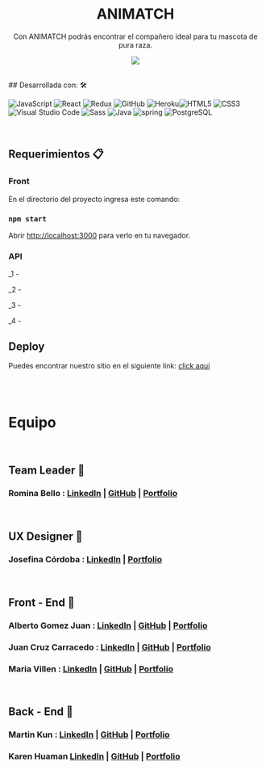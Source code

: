 <h1 align = "center"> ANIMATCH </h1>
<p align = "center"> Con ANIMATCH podrás encontrar el compañero ideal para tu mascota de pura raza.</p>
<p align = "center"> <img src = "https://i85.servimg.com/u/f85/19/88/52/56/animat10.png" /> </p>

<br/>
## Desarrollada con: 🛠️

![JavaScript](https://img.shields.io/badge/javascript-%23323330.svg?style=flat&logo=Javascript&logoColor=%23F7DF1E) ![React](https://img.shields.io/badge/react-%2320232a.svg?style=flat&logo=React&logoColor=%2361DAFB) ![Redux](https://img.shields.io/badge/Redux-%23593d88.svg?style=flat&logo=redux&logoColor=white) ![GitHub](https://img.shields.io/badge/Github-%23121011.svg?style=flat&logo=github&logoColor=white) ![Heroku](https://img.shields.io/badge/heroku-%23430098.svg?style=flat&logo=Heroku&logoColor=white)![HTML5](https://img.shields.io/badge/html5-%23E34F26.svg?style=flat&logo=HTML5&logoColor=white) ![CSS3](https://img.shields.io/badge/css3-%231572B6.svg?style=flat&logo=CSS3&logoColor=white)
![Visual Studio Code](https://img.shields.io/badge/Visual%20Studio%20Code-0078d7.svg?style=flat&logo=VS-Code&logoColor=white) ![Sass](https://img.shields.io/badge/Sass-CC6699?style=flat&logo=sass&logoColor=white) ![Java](https://img.shields.io/badge/Java-ED8B00?style=flat&logo=java&logoColor=white) ![spring](https://img.shields.io/badge/Spring-6DB33F?style=flat&logo=spring&logoColor=white) ![PostgreSQL](https://img.shields.io/badge/PostgreSQL-316192?style=flat&logo=postgresql&logoColor=white)

<br/>

## Requerimientos 📋

### Front

En el directorio del proyecto ingresa este comando:

### `npm start`

Abrir [http://localhost:3000](http://localhost:3000) para verlo en tu navegador.

### API

\_1 -

\_2 -

\_3 -

\_4 -

## Deploy

Puedes encontrar nuestro sitio en el siguiente link: [click aquí](#)

<br/><br/>

# Equipo

</br>

## Team Leader 🚀

### Romina Bello : [LinkedIn](https://www.linkedin.com/in/rominabello87/) | [GitHub]() | [Portfolio]()

</br>

## UX Designer 🎨

### Josefina Córdoba : [LinkedIn](https://www.linkedin.com/in/cordobajosefina/) | [Portfolio]()

<br/>

## Front - End 🚀

### Alberto Gomez Juan : [LinkedIn](https://www.linkedin.com/in/agomezjuan/) | [GitHub](https://github.com/agomezjuan) | [Portfolio]()

### Juan Cruz Carracedo : [LinkedIn](https://www.linkedin.com/in/juancarracedodev/) | [GitHub](https://github.com/juancarracedo7) | [Portfolio]()

### Maria Villen : [LinkedIn]() | [GitHub](https://github.com/MariaVillen) | [Portfolio]()

<br/>

## Back - End 🚀

### Martin Kun : [LinkedIn](https://www.linkedin.com/in/mart%C3%ADn-kun-b13620209/) | [GitHub](https://github.com/MartinKun) | [Portfolio]()

### Karen Huaman [LinkedIn]() | [GitHub](https://github.com/yoelexe) | [Portfolio]()
